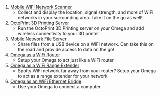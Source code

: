 1. [Mobile WiFi Network Scanner](#wifi-network-scanner)
	* Collect and display the location, signal strength, and more of WiFi networks in your surrounding area. Take it on the go as well!
1. [OctoPrint 3D Printing Server](#3d-print-server)
	* Run the OctoPrint 3D Printing server on your Omega and add wireless connectivity to your 3D printer
1. [Mobile Network File Server](#network-file-server)
	* Share files from a USB device on a WiFi network. Can take this on the road and provide access to data on the go!
1. [Omega as a WiFi Router](#omega-wifi-router)
	* Setup your Omega to act just like a WiFi router
1. [Omega as a WiFi Range Extender](#omega-wifi-range-extender)
	* Spotty WiFi network far away from your router? Setup your Omega to act as a range extender for your network
1. [Omega as an WiFi Ethernet Bridge](#omega-wifi-ethernet-bridge)
	* Use your Omega to connect a computer
